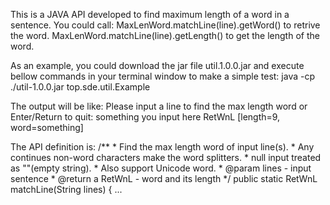 This is a JAVA API developed to find maximum length of a word in a sentence.
You could call:
	MaxLenWord.matchLine(line).getWord() to retrive the word.
	MaxLenWord.matchLine(line).getLength() to get the length of the word.

As an example, you could download the jar file util.1.0.0.jar and execute bellow commands in your terminal window to make a simple test:
	java -cp ./util-1.0.0.jar top.sde.util.Example

The output will be like:
	Please input a line to find the max length word or Enter/Return to quit:	something you input here
	RetWnL [length=9, word=something]

The API definition is:
	/**
	 * Find the max length word of input line(s). 
	 * Any continues non-word characters make the word splitters.
	 * null input treated as ""(empty string).
	 * Also support Unicode word.
	 * @param lines - input sentence
	 * @return a RetWnL - word and its length
	 */
	public static RetWnL matchLine(String lines) {
...

